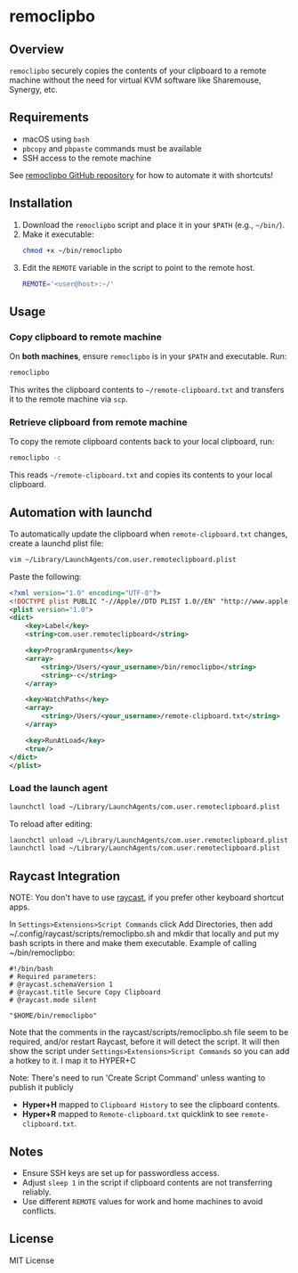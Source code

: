 # remoclipbo

## Overview

`remoclipbo` securely copies the contents of your clipboard to a remote machine without the need for virtual KVM software like Sharemouse, Synergy, etc.

## Requirements

- macOS using `bash`
- `pbcopy` and `pbpaste` commands must be available
- SSH access to the remote machine

See [remoclipbo GitHub repository](https://github.com/rkulla/remoclipbo) for how to automate it with shortcuts!

## Installation

1. Download the `remoclipbo` script and place it in your `$PATH` (e.g., `~/bin/`).
2. Make it executable:
   ```bash
   chmod +x ~/bin/remoclipbo
   ```
3. Edit the `REMOTE` variable in the script to point to the remote host.
   ```bash
   REMOTE='<user@host>:~/'
   ```

## Usage

### Copy clipboard to remote machine

On **both machines**, ensure `remoclipbo` is in your `$PATH` and executable.
Run:

```bash
remoclipbo
```

This writes the clipboard contents to `~/remote-clipboard.txt` and transfers it to the remote machine via `scp`.

### Retrieve clipboard from remote machine

To copy the remote clipboard contents back to your local clipboard, run:

```bash
remoclipbo -c
```

This reads `~/remote-clipboard.txt` and copies its contents to your local clipboard.

## Automation with launchd

To automatically update the clipboard when `remote-clipboard.txt` changes, create a launchd plist file:

```bash
vim ~/Library/LaunchAgents/com.user.remoteclipboard.plist
```

Paste the following:

```xml
<?xml version="1.0" encoding="UTF-8"?>
<!DOCTYPE plist PUBLIC "-//Apple//DTD PLIST 1.0//EN" "http://www.apple.com/DTDs/PropertyList-1.0.dtd">
<plist version="1.0">
<dict>
    <key>Label</key>
    <string>com.user.remoteclipboard</string>

    <key>ProgramArguments</key>
    <array>
        <string>/Users/<your_username>/bin/remoclipbo</string>
        <string>-c</string>
    </array>

    <key>WatchPaths</key>
    <array>
        <string>/Users/<your_username>/remote-clipboard.txt</string>
    </array>

    <key>RunAtLoad</key>
    <true/>
</dict>
</plist>
```

### Load the launch agent

```bash
launchctl load ~/Library/LaunchAgents/com.user.remoteclipboard.plist
```

To reload after editing:

```bash
launchctl unload ~/Library/LaunchAgents/com.user.remoteclipboard.plist
launchctl load ~/Library/LaunchAgents/com.user.remoteclipboard.plist
```

## Raycast Integration

NOTE: You don't have to use [raycast](https://www.raycast.com/), if you prefer other keyboard shortcut apps.

In `Settings>Extensions>Script Commands` click Add Directories, then add ~/.config/raycast/scripts/remoclipbo.sh and mkdir that locally and put my bash scripts in there and make them executable. Example of calling ~/bin/remoclipbo:

    #!/bin/bash
    # Required parameters:
    # @raycast.schemaVersion 1
    # @raycast.title Secure Copy Clipboard
    # @raycast.mode silent

    "$HOME/bin/remoclipbo"

Note that the comments in the raycast/scripts/remoclipbo.sh file seem to be required, and/or restart Raycast, before it will detect the script. It will then show the script under `Settings>Extensions>Script Commands` so you can add a hotkey to it. I map it to HYPER+C

Note: There's need to run 'Create Script Command' unless wanting to publish it publicly


- **Hyper+H** mapped to `Clipboard History` to see the clipboard contents.
- **Hyper+R** mapped to `Remote-clipboard.txt` quicklink to see `remote-clipboard.txt`.

## Notes

- Ensure SSH keys are set up for passwordless access.
- Adjust `sleep 1` in the script if clipboard contents are not transferring reliably.
- Use different `REMOTE` values for work and home machines to avoid conflicts.

## License

MIT License


